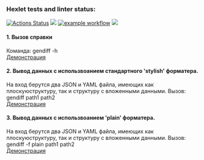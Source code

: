 ### Hexlet tests and linter status:
[![Actions Status](https://github.com/Aluwian/python-project-50/workflows/hexlet-check/badge.svg)](https://github.com/Aluwian/python-project-50/actions)
<a href="https://codeclimate.com/github/Aluwian/python-project-50/maintainability"><img src="https://api.codeclimate.com/v1/badges/69e89ae623d0f59aac97/maintainability" /></a>
[![example workflow](https://github.com/Aluwian/python-project-50/actions/workflows/mytest.yml/badge.svg)](https://github.com/Aluwian/python-project-50/actions/workflows/mytest.yml)
<a href="https://codeclimate.com/github/Aluwian/python-project-50/test_coverage"><img src="https://api.codeclimate.com/v1/badges/69e89ae623d0f59aac97/test_coverage" /></a>


#### 1. Вызов справки  
Команда: gendiff -h  
[Демонстрация](https://asciinema.org/a/6VpFMahf5TnUn69d4kSG5LTsX)

#### 2.  Вывод данных с использвоанием стандартного 'stylish' форматера.
На вход берутся два JSON и YAML файла, имеющих как плоскуюструктуру, так и структуру с вложенными данными.
Вызов: gendiff path1 path2  
[Демонстрация](https://asciinema.org/a/GB3IeVYTVH18wy7YUThEr5NlD)

#### 3. Вывод данных с использвоанием 'plain' форматера.
На вход берутся два JSON и YAML файла, имеющих как плоскуюструктуру, так и структуру с вложенными данными.
Вызов: gendiff -f plain path1 path2  
[Демонстрация](https://asciinema.org/a/cr8KH7XkgLTcINWbajxTjC2Q4)
